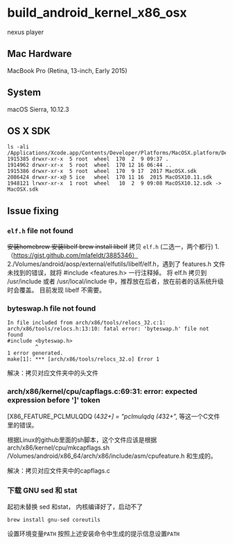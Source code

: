 # build_android_kernel_x86_osx
nexus player

## Mac Hardware
MacBook Pro (Retina, 13-inch, Early 2015)

## System
macOS Sierra, 10.12.3

## OS X SDK
```
ls -ali /Applications/Xcode.app/Contents/Developer/Platforms/MacOSX.platform/Developer/SDKs
1915385 drwxr-xr-x  5 root  wheel  170  2  9 09:37 .
1914962 drwxr-xr-x  5 root  wheel  170 12 16 06:44 ..
1915386 drwxr-xr-x  5 root  wheel  170  9 17  2017 MacOSX.sdk
2086424 drwxr-xr-x@ 5 ice   wheel  170 11 16  2015 MacOSX10.11.sdk
1948121 lrwxr-xr-x  1 root  wheel   10  2  9 09:08 MacOSX10.12.sdk -> MacOSX.sdk
```

## Issue fixing
### `elf.h` file not found
~~安装homebrew
安装libelf
brew install libelf~~
拷贝 `elf.h` (二选一，两个都行)
1.（https://gist.github.com/mlafeldt/3885346）
2./Volumes/android/aosp/external/elfutils/libelf/elf.h，遇到了 features.h 文件未找到的错误，就将 #include <features.h> 一行注释掉。
将 elf.h 拷贝到 /usr/include 或者 /usr/local/include 中，推荐放在后者，放在前者的话系统升级时会覆盖。
目前发现 libelf 不需要。

### byteswap.h file not found
```
In file included from arch/x86/tools/relocs_32.c:1:
arch/x86/tools/relocs.h:13:10: fatal error: 'byteswap.h' file not found
#include <byteswap.h>
         ^
1 error generated.
make[1]: *** [arch/x86/tools/relocs_32.o] Error 1
```
解决：拷贝对应文件夹中的头文件

### arch/x86/kernel/cpu/capflags.c:69:31: error: expected expression before ']' token
  [X86_FEATURE_PCLMULQDQ (4*32+]  = "pclmulqdq (4*32+”,
等这一个C文件里的错误。

根据Linux的github里面的sh脚本，这个文件应该是根据
arch/x86/kernel/cpu/mkcapflags.sh
/Volumes/android/x86_64/arch/x86/include/asm/cpufeature.h 和生成的。

解决：拷贝对应文件夹中的capflags.c

### 下载 GNU sed 和 stat
起初未替换 sed 和stat， 内核编译好了，启动不了
```
brew install gnu-sed coreutils
```
设置环境变量`PATH`
按照上述安装命令中生成的提示信息设置`PATH`


